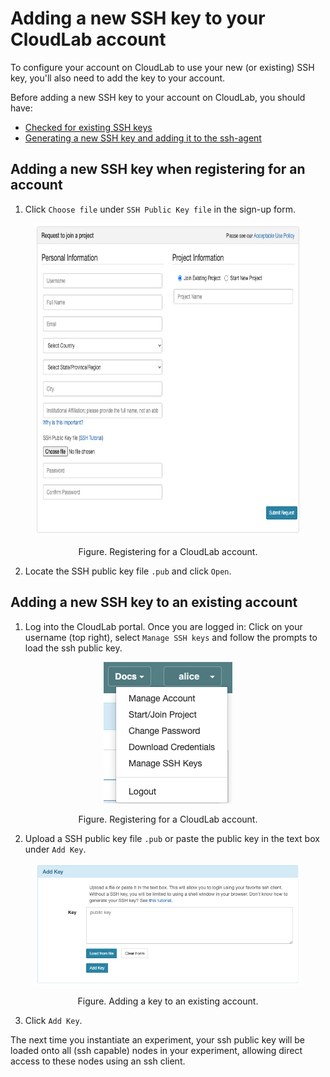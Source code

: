 # Adding a new SSH key to your CloudLab account

To configure your account on CloudLab to use your new (or existing) SSH key, you'll also need to add the key to your account.

Before adding a new SSH key to your account on CloudLab, you should have:

- [Checked for existing SSH keys](existing-linux.md)
- [Generating a new SSH key and adding it to the ssh-agent](generate-linux.md)

## Adding a new SSH key when registering for an account

1. Click `Choose file` under `SSH Public Key file` in the sign-up form.

<figure>
  <p align="center"><img src="figures/cloudlab-register-account.png" height="500"></p>
  <figcaption><p align="center">Figure. Registering for a CloudLab account.</p></figcaption>
</figure>

2. Locate the SSH public key file `.pub` and click `Open`.

## Adding a new SSH key to an existing account

1. Log into the CloudLab portal. Once you are logged in: Click on your username (top right), select `Manage SSH keys` and follow the prompts to load the ssh public key.

<figure>
  <p align="center"><img src="figures/cloudlab-profile-menu.png"></p>
  <figcaption><p align="center">Figure. Registering for a CloudLab account.</p></figcaption>
</figure>

2. Upload a SSH public key file `.pub` or paste the public key in the text box under `Add Key`. 

<figure>
  <p align="center"><img src="figures/cloudlab-manage-ssh-keys-2.png"></p>
  <figcaption><p align="center">Figure. Adding a key to an existing account.</p></figcaption>
</figure>

3. Click `Add Key`.

The next time you instantiate an experiment, your ssh public key will be loaded onto all (ssh capable) nodes in your experiment, allowing direct access to these nodes using an ssh client.
